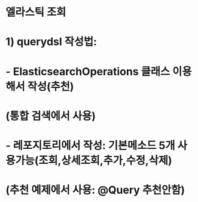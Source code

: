 # 엘라스틱 조회
# 1) querydsl 작성법:
#  - ElasticsearchOperations 클래스 이용해서 작성(추천)
#    (통합 검색에서 사용)
#  - 레포지토리에서 작성: 기본메소드 5개 사용가능(조회,상세조회,추가,수정,삭제)
#    (추천 예제에서 사용: @Query 추천안함)